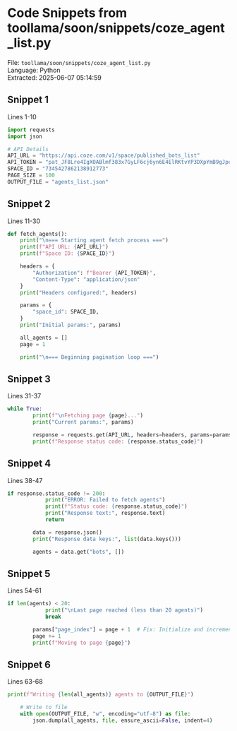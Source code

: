 # Code Snippets from toollama/soon/snippets/coze_agent_list.py

File: `toollama/soon/snippets/coze_agent_list.py`  
Language: Python  
Extracted: 2025-06-07 05:14:59  

## Snippet 1
Lines 1-10

```Python
import requests
import json

# API Details
API_URL = "https://api.coze.com/v1/space/published_bots_list"
API_TOKEN = "pat_JF8Lre4IgXOABlmf383x7GyLF6cj6yn6E4ElRKtvYP3DXpYmB9gJpoMyw2qfwjX4"
SPACE_ID = "7345427862138912773"
PAGE_SIZE = 100
OUTPUT_FILE = "agents_list.json"
```

## Snippet 2
Lines 11-30

```Python
def fetch_agents():
    print("\n=== Starting agent fetch process ===")
    print(f"API URL: {API_URL}")
    print(f"Space ID: {SPACE_ID}")

    headers = {
        "Authorization": f"Bearer {API_TOKEN}",
        "Content-Type": "application/json"
    }
    print("Headers configured:", headers)

    params = {
        "space_id": SPACE_ID,
    }
    print("Initial params:", params)

    all_agents = []
    page = 1

    print("\n=== Beginning pagination loop ===")
```

## Snippet 3
Lines 31-37

```Python
while True:
        print(f"\nFetching page {page}...")
        print("Current params:", params)

        response = requests.get(API_URL, headers=headers, params=params)
        print(f"Response status code: {response.status_code}")
```

## Snippet 4
Lines 38-47

```Python
if response.status_code != 200:
            print("ERROR: Failed to fetch agents")
            print(f"Status code: {response.status_code}")
            print("Response text:", response.text)
            return

        data = response.json()
        print("Response data keys:", list(data.keys()))

        agents = data.get("bots", [])
```

## Snippet 5
Lines 54-61

```Python
if len(agents) < 20:
            print("\nLast page reached (less than 20 agents)")
            break

        params["page_index"] = page + 1  # Fix: Initialize and increment page index
        page += 1
        print(f"Moving to page {page}")
```

## Snippet 6
Lines 63-68

```Python
print(f"Writing {len(all_agents)} agents to {OUTPUT_FILE}")

    # Write to file
    with open(OUTPUT_FILE, "w", encoding="utf-8") as file:
        json.dump(all_agents, file, ensure_ascii=False, indent=4)
```

